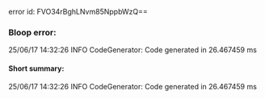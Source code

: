 error id: FVO34rBghLNvm85NppbWzQ==
### Bloop error:

25/06/17 14:32:26 INFO CodeGenerator: Code generated in 26.467459 ms
#### Short summary: 

25/06/17 14:32:26 INFO CodeGenerator: Code generated in 26.467459 ms
